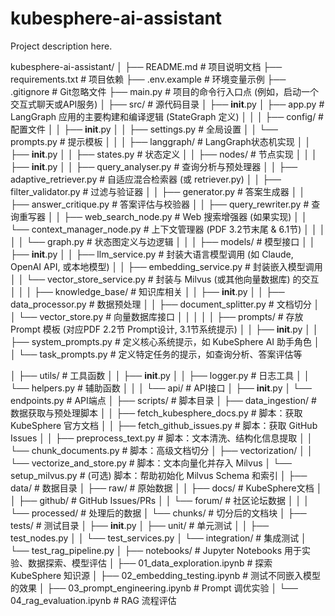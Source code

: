 # kubesphere-ai-assistant

Project description here.




kubesphere-ai-assistant/
│
├── README.md                      # 项目说明文档
├── requirements.txt               # 项目依赖
├── .env.example                   # 环境变量示例
├── .gitignore                     # Git忽略文件
├── main.py                           # 项目的命令行入口点 (例如，启动一个交互式聊天或API服务)
│
├── src/                           # 源代码目录
│   ├── __init__.py
│   ├── app.py                        # LangGraph 应用的主要构建和编译逻辑 (StateGraph 定义)
│   │
│   ├── config/                    # 配置文件
│   │   ├── __init__.py
│   │   ├── settings.py            # 全局设置
│   │   └── prompts.py             # 提示模板
│   │
│   ├── langgraph/                 # LangGraph状态机实现
│   │   ├── __init__.py
│   │   ├── states.py              # 状态定义
│   │   ├── nodes/                 # 节点实现
│   │   │   ├── __init__.py
    │   │   ├── query_analyser.py         # 查询分析与预处理器
    │   │   ├── adaptive_retriever.py     # 自适应混合检索器 (或 retriever.py)
    │   │   ├── filter_validator.py       # 过滤与验证器
    │   │   ├── generator.py              # 答案生成器
    │   │   ├── answer_critique.py        # 答案评估与校验器
    │   │   ├── query_rewriter.py         # 查询重写器
    │   │   ├── web_search_node.py        # Web 搜索增强器 (如果实现)
    │   │   └── context_manager_node.py   # 上下文管理器 (PDF 3.2节末尾 & 6.1节)
│   │   │
│   │   └── graph.py               # 状态图定义与边逻辑
│   │
│   ├── models/                    # 模型接口
│   │   ├── __init__.py
│   │   ├── llm_service.py            # 封装大语言模型调用 (如 Claude, OpenAI API, 或本地模型)
│   │   ├── embedding_service.py      # 封装嵌入模型调用
│   │   └── vector_store_service.py   # 封装与 Milvus (或其他向量数据库) 的交互
│   │
│   ├── knowledge_base/            # 知识库相关
│   │   ├── __init__.py
│   │   ├── data_processor.py      # 数据预处理
│   │   ├── document_splitter.py   # 文档切分
│   │   └── vector_store.py        # 向量数据库接口
│   │
│   │
│   ├── prompts/                      # 存放 Prompt 模板 (对应PDF 2.2节 Prompt设计, 3.1节系统提示)
│   │   ├── __init__.py
│   │   ├── system_prompts.py         # 定义核心系统提示，如 KubeSphere AI 助手角色
│   │   └── task_prompts.py           # 定义特定任务的提示，如查询分析、答案评估等


│   ├── utils/                     # 工具函数
│   │   ├── __init__.py
│   │   ├── logger.py              # 日志工具
│   │   └── helpers.py             # 辅助函数
│   │
│   └── api/                       # API接口
│       ├── __init__.py
│       └── endpoints.py           # API端点
│
├── scripts/                       # 脚本目录
│   ├── data_ingestion/               # 数据获取与预处理脚本
│   │   ├── fetch_kubesphere_docs.py  # 脚本：获取 KubeSphere 官方文档
│   │   ├── fetch_github_issues.py    # 脚本：获取 GitHub Issues
│   │   ├── preprocess_text.py        # 脚本：文本清洗、结构化信息提取
│   │   └── chunk_documents.py        # 脚本：高级文档切分
│   ├── vectorization/
│   │   └── vectorize_and_store.py    # 脚本：文本向量化并存入 Milvus
│   └── setup_milvus.py               # (可选) 脚本：帮助初始化 Milvus Schema 和索引
│
├── data/                          # 数据目录
│   ├── raw/                       # 原始数据
│   │   ├── docs/                  # KubeSphere文档
│   │   ├── github/                # GitHub Issues/PRs
│   │   └── forum/                 # 社区论坛数据
│   │
│   └── processed/                 # 处理后的数据
│       └── chunks/                # 切分后的文档块
│
├── tests/                         # 测试目录
│   ├── __init__.py
│   ├── unit/                         # 单元测试
│   │   ├── test_nodes.py
│   │   └── test_services.py
│   └── integration/                  # 集成测试
│       └── test_rag_pipeline.py
│
├── notebooks/                        # Jupyter Notebooks 用于实验、数据探索、模型评估
│   ├── 01_data_exploration.ipynb     # 探索 KubeSphere 知识源
│   ├── 02_embedding_testing.ipynb    # 测试不同嵌入模型的效果
│   ├── 03_prompt_engineering.ipynb   # Prompt 调优实验
│   └── 04_rag_evaluation.ipynb       # RAG 流程评估
